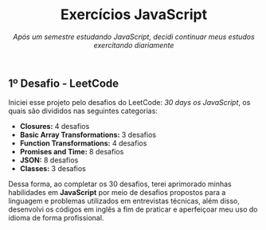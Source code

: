 <header>
  
# Exercícios JavaScript 

_Após um semestre estudando JavaScript, decidi continuar meus estudos exercitando diariamente_

</header>

## 1º Desafio - LeetCode

Iniciei esse projeto pelo desafios do LeetCode: _30 days os JavaScript_, os quais são divididos nas seguintes categorias: 

- **Closures:** 4 desafios
- **Basic Array Transformations:** 3 desafios
- **Function Transformations:** 4 desafios 
- **Promises and Time:** 8 desafios
- **JSON:** 8 desafios
- **Classes:** 3 desafios

Dessa forma, ao completar os 30 desafios, terei aprimorado minhas habilidades em **JavaScript** por meio de desafios propostos para a linguagem e problemas utilizados em entrevistas técnicas, além disso, desenvolvi os códigos em inglês a fim de praticar e aperfeiçoar meu uso do idioma de forma profissional.

